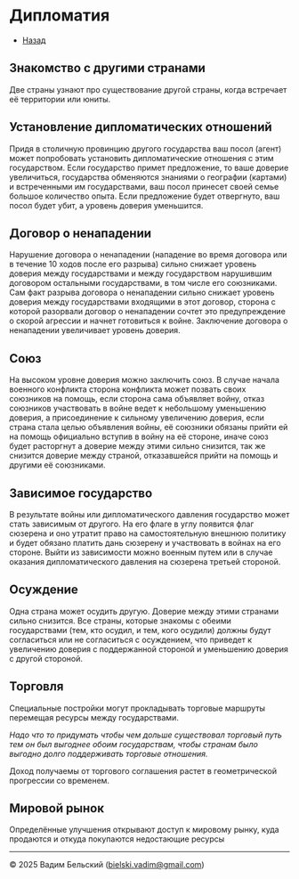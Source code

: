 # Дипломатия

- [Назад](../README.md)

## Знакомство с другими странами

Две страны узнают про существование другой страны, когда встречает её территории или юниты. 

## Установление дипломатических отношений

Придя в столичную провинцию другого государства ваш посол (агент) может попробовать установить дипломатические отношения с этим государством. Если государство примет предложение, то ваше доверие увеличиться, государства обменяются знаниями о географии (картами) и встреченными им государствами, ваш посол принесет своей семье большое количество опыта. Если предложение будет отвергнуто, ваш посол будет убит, а уровень доверия уменьшится.   

## Договор о ненападении

Нарушение договора о ненападении (нападение во время договора или в течение 10 ходов после его разрыва) сильно снижает уровень доверия между государствами и между государством нарушившим договором остальными государствами, в том числе его союзниками. Сам факт разрыва договора о ненападении сильно снижает уровень доверия между государствами входящими в этот договор, сторона с которой разорвали договор о ненападении сочтет это предупреждение о скорой агрессии и начнет готовиться к войне. Заключение договора о ненападении увеличивает уровень доверия. 

## Союз 

На высоком уровне доверия можно заключить союз. В случае начала военного конфликта сторона конфликта может позвать своих союзников на помощь, если сторона сама объявляет войну, отказ союзников участвовать в войне ведет к небольшому уменьшению доверия, а присоединение к сильному увеличению доверия, если страна стала целью объявления войны, её союзники обязаны прийти ей на помощь официально вступив в войну на её стороне, иначе союз будет расторгнут а доверие между этими сильно снизится, так же снизится доверие между страной, отказавшейся прийти на помощь и другими её союзниками. 

## Зависимое государство

В результате войны или дипломатического давления государство может стать зависимым от другого. На его флаге в углу появится флаг сюзерена и оно утратит право на самостоятельную внешнюю политику и будет обязано платить дань сюзерену и участвовать в войнах на его стороне. Выйти из зависимости можно военным путем или в случае оказания дипломатического давления на сюзерена третьей стороной. 

## Осуждение

Одна страна может осудить другую. Доверие между этими странами сильно снизится. Все страны, которые знакомы с обеими государствами (тем, кто осудил, и тем, кого осудили) должны будут согласиться или не согласиться с осуждением, что приведет к увеличению доверия с поддержанной стороной и уменьшению доверия с другой стороной. 

## Торговля

Специальные постройки могут прокладывать торговые маршруты перемещая ресурсы между государствами.

*Надо что то придумать чтобы чем дольше существовал торговый путь тем он был выгоднее обоим государствам, чтобы странам было выгодно долго поддерживать торговые отношения.* 

Доход получаемы от торгового соглашения растет в геометрической прогрессии со временем.

## Мировой рынок

Определённые улучшения открывают доступ к мировому рынку, куда продаются и откуда покупаются недостающие ресурсы

---
© 2025 Вадим Бельский (bielski.vadim@gmail.com)